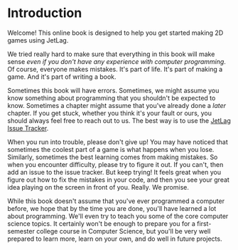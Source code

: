 # Introduction

Welcome!  This online book is designed to help you get started making 2D games
using JetLag.

We tried really hard to make sure that everything in this book will make sense
*even if you don't have any experience with computer programming*.  Of course,
everyone makes mistakes.  It's part of life.  It's part of making a game.  And
it's part of writing a book.

Sometimes this book will have errors.  Sometimes, we might assume you know
something about programming that you shouldn't be expected to know.  Sometimes a
chapter might assume that you've already done a *later* chapter.  If you get
stuck, whether you think it's your fault or ours, you should always feel free to
reach out to us.  The best way is to use the [JetLag Issue
Tracker](https://github.com/mfs409/jetlag/issues).

When you run into trouble, please don't give up!  You may have noticed that
sometimes the coolest part of a game is what happens when you lose. Similarly,
sometimes the best learning comes from making mistakes.  So when you encounter
difficulty, please try to figure it out.  If you can't, then add an issue to the
issue tracker.  But keep trying!  It feels great when you figure out how to fix
the mistakes in your code, and then you see your great idea playing on the
screen in front of you.  Really.  We promise.

While this book doesn't assume that you've ever programmed a computer before, we
hope that by the time you are done, you'll have learned a lot about programming.
We'll even try to teach you some of the core computer science topics.  It
certainly won't be enough to prepare you for a first-semester college course in
Computer Science, but you'll be very well prepared to learn more, learn on your
own, and do well in future projects.

